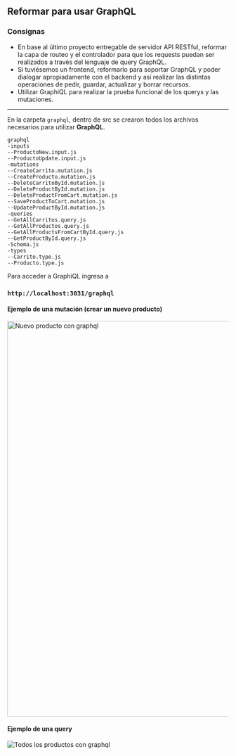 ## Reformar para usar GraphQL

### Consignas

- En base al último proyecto entregable de servidor API RESTful, reformar la capa de routeo y el controlador para que los requests puedan ser realizados a través del lenguaje de query GraphQL.
- Si tuviésemos un frontend, reformarlo para soportar GraphQL y poder dialogar apropiadamente con el backend y así realizar las distintas operaciones de pedir, guardar, actualizar y borrar recursos.
- Utilizar GraphiQL para realizar la prueba funcional de los querys y las mutaciones.

----

En la carpeta `graphql`, dentro de src se crearon todos los archivos necesarios para utilizar **GraphQL**.
```console
graphql
-inputs
--ProductoNew.input.js
--ProductoUpdate.input.js
-mutations
--CreateCarrito.mutation.js
--CreateProducto.mutation.js
--DeleteCarritoById.mutation.js
--DeleteProductById.mutation.js
--DeleteProductFromCart.mutation.js
--SaveProductToCart.mutation.js
--UpdateProductById.mutation.js
-queries
--GetAllCarritos.query.js
--GetAllProductos.query.js
--GetAllProductsFromCartById.query.js
--GetProductById.query.js
-Schema.js
-types
--Carrito.type.js
--Producto.type.js
```

Para acceder a GraphiQL ingresa a

### `http://localhost:3031/graphql`

#### Ejemplo de una mutación (crear un nuevo producto)

<img src="../Entrega-22/newProductGraphQl.png" width="900px" alt="Nuevo producto con graphql"/>

#### Ejemplo de una query

<img src="../Entrega-22/allProductsGraphQl.png" alt="Todos los productos con graphql"/>
